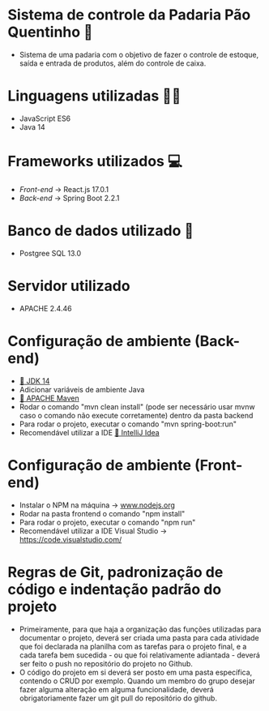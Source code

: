 # Sistema de controle da Padaria Pão Quentinho 🍞
* Sistema de uma padaria com o objetivo de fazer o controle de estoque, saída e entrada de produtos, além do controle de caixa.

# Linguagens utilizadas 👨‍💻
* JavaScript ES6
* Java 14

# Frameworks utilizados 💻
* *Front-end* -> React.js 17.0.1
* *Back-end* -> Spring Boot 2.2.1

# Banco de dados utilizado 💾
* Postgree SQL 13.0

# Servidor utilizado 
* APACHE 2.4.46

# Configuração de ambiente (Back-end)
* <a href="https://www.oracle.com/br/java/technologies/javase/jdk14-archive-downloads.html">🔗 JDK 14</a>
* Adicionar variáveis de ambiente Java
* <a href="https://maven.apache.org/download.cgi">🔗 APACHE Maven</a>
* Rodar o comando "mvn clean install" (pode ser necessário usar mvnw caso o comando não execute corretamente) dentro da pasta backend 
* Para rodar o projeto, executar o comando "mvn spring-boot:run"
* Recomendável utilizar a IDE <a href="https://www.jetbrains.com/pt-br/idea/download/">🔗 IntelliJ Idea</a>

# Configuração de ambiente (Front-end)
* Instalar o NPM na máquina -> www.nodejs.org
* Rodar na pasta frontend o comando "npm install" 
* Para rodar o projeto, executar o comando "npm run"
* Recomendável utilizar a IDE Visual Studio -> https://code.visualstudio.com/

# Regras de Git, padronização de código e indentação padrão do projeto
* Primeiramente, para que haja a organização das funções utilizadas para documentar o projeto, deverá ser criada uma pasta para cada atividade que foi declarada na planilha com as tarefas para o projeto final, e a cada tarefa bem sucedida - ou que foi relativamente adiantada - deverá ser feito o push no repositório do projeto no Github. 
* O código do projeto em si deverá ser posto em uma pasta específica, contendo o CRUD por exemplo. Quando um membro do grupo desejar fazer alguma alteração em alguma funcionalidade, deverá obrigatoriamente fazer um git pull do repositório do github.

